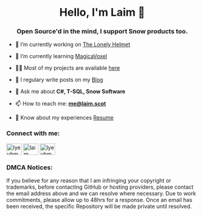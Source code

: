 <h1 align="center">Hello, I'm Laim 🧸</h1>
<h3 align="center">Open Source'd in the mind, I support Snow products too.</h3>

- 🔭 I’m currently working on [The Lonely Helmet](https://store.steampowered.com/app/1730310/The_Lonely_Helmet/)

- 🌱 I’m currently learning [MagicaVoxel](https://github.com/Laim/magicaVoxelModels)

- 👨‍💻 Most of my projects are available [here](https://laim.scot/projects)

- 📝 I regulary write posts on my [Blog](https://laim.scot/blog)

- 💬 Ask me about **C#, T-SQL, Snow Software**

- 📫 How to reach me: **me@laim.scot**

- 📄 Know about my experiences [Resume](https://laim.scot/resume)

<h3 align="left">Connect with me:</h3>
<p align="left">
<a href="https://twitter.com/lyeuhm" target="blank"><img align="center" src="https://cdn.jsdelivr.net/npm/simple-icons@3.0.1/icons/twitter.svg" alt="lyeuhm" height="30" width="40" /></a>
<a href="https://linkedin.com/in/laim" target="blank"><img align="center" src="https://cdn.jsdelivr.net/npm/simple-icons@3.0.1/icons/linkedin.svg" alt="laim" height="30" width="40" /></a>
<a href="https://instagram.com/lyeuhm" target="blank"><img align="center" src="https://cdn.jsdelivr.net/npm/simple-icons@3.0.1/icons/instagram.svg" alt="lyeuhm" height="30" width="40" /></a>
</p>

<h3 align="left">DMCA Notices:</h3>
<p align="left">If you believe for any reason that I am infringing your copyright or trademarks, before contacting GitHub or hosting providers, please contact the email address above and we can resolve where necessary.  Due to work commitments, please allow up to 48hrs for a response.  Once an email has been received, the specific Repository will be made private until resolved.</p>

